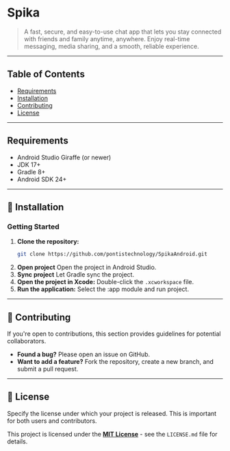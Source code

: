 # Spika

> A fast, secure, and easy-to-use chat app that lets you stay connected with friends and family anytime, anywhere. Enjoy real-time messaging, media sharing, and a smooth, reliable experience.

---

## Table of Contents

- [Requirements](#requirements)  
- [Installation](#installation)  
- [Contributing](#contributing)  
- [License](#license)  

---

## Requirements

- Android Studio Giraffe (or newer)  
- JDK 17+
- Gradle 8+
- Android SDK 24+

---

## 🚀 Installation

### Getting Started

1.  **Clone the repository:**
    ```bash
    git clone https://github.com/pontistechnology/SpikaAndroid.git
    ```
2.  **Open project**
    Open the project in Android Studio.
3.  **Sync project**
    Let Gradle sync the project.
4.  **Open the project in Xcode:**
    Double-click the `.xcworkspace` file.
5.  **Run the application:**
    Select the :app module and run project.
    
---

## 🤝 Contributing

If you're open to contributions, this section provides guidelines for potential collaborators.

* **Found a bug?** Please open an issue on GitHub.
* **Want to add a feature?** Fork the repository, create a new branch, and submit a pull request.

---

## 📄 License

Specify the license under which your project is released. This is important for both users and contributors.

This project is licensed under the **[MIT License](LICENSE.md)** - see the `LICENSE.md` file for details.




